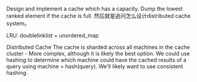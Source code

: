 Design and implement a cache which has a capacity. Dump the lowest ranked element if the cache is full.
然后就是追问怎么设计distributed cache system。

LRU: doublelinklist + unordered_map

Distributed Cache
The cache is sharded across all machines in the cache cluster - More complex, although it is likely the best option. We could use hashing to determine which machine could have the cached results of a query using machine = hash(query). We'll likely want to use consistent hashing.
